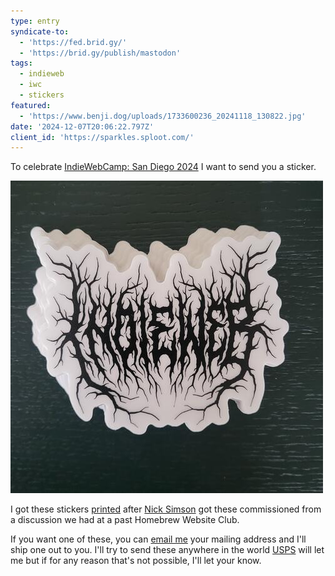 ```yaml
---
type: entry
syndicate-to:
  - 'https://fed.brid.gy/'
  - 'https://brid.gy/publish/mastodon'
tags:
  - indieweb
  - iwc
  - stickers
featured:
  - 'https://www.benji.dog/uploads/1733600236_20241118_130822.jpg'
date: '2024-12-07T20:06:22.797Z'
client_id: 'https://sparkles.sploot.com/'
---
```

To celebrate [IndieWebCamp: San Diego 2024](https://events.indieweb.org/2024/12/indiewebcamp-san-diego-2024-7C9aq9A4Zv9m) I want to send you a sticker.

![IndieWeb in heavy metal font](/uploads/1733600236_20241118_130822.jpg)

I got these stickers [printed](https://stickerninja.com) after [Nick Simson](https://nicksimson.com) got these commissioned from a discussion we had at a past Homebrew Website Club.

If you want one of these, you can [email me](mailto:{{metadata.author.email}}?subject=Re:Stickers) your mailing address and I'll ship one out to you. I'll try to send these anywhere in the world [USPS](https://usps.com) will let me but if for any reason that's not possible, I'll let your know.
